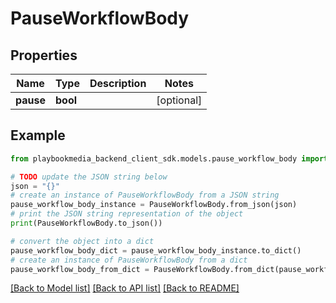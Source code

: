 # PauseWorkflowBody


## Properties

Name | Type | Description | Notes
------------ | ------------- | ------------- | -------------
**pause** | **bool** |  | [optional] 

## Example

```python
from playbookmedia_backend_client_sdk.models.pause_workflow_body import PauseWorkflowBody

# TODO update the JSON string below
json = "{}"
# create an instance of PauseWorkflowBody from a JSON string
pause_workflow_body_instance = PauseWorkflowBody.from_json(json)
# print the JSON string representation of the object
print(PauseWorkflowBody.to_json())

# convert the object into a dict
pause_workflow_body_dict = pause_workflow_body_instance.to_dict()
# create an instance of PauseWorkflowBody from a dict
pause_workflow_body_from_dict = PauseWorkflowBody.from_dict(pause_workflow_body_dict)
```
[[Back to Model list]](../README.md#documentation-for-models) [[Back to API list]](../README.md#documentation-for-api-endpoints) [[Back to README]](../README.md)


